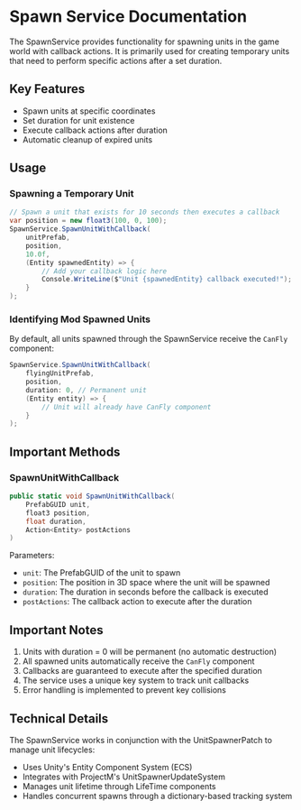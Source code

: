 # Spawn Service Documentation

The SpawnService provides functionality for spawning units in the game world with callback actions. It is primarily used for creating temporary units that need to perform specific actions after a set duration.

## Key Features

- Spawn units at specific coordinates
- Set duration for unit existence
- Execute callback actions after duration
- Automatic cleanup of expired units

## Usage

### Spawning a Temporary Unit

```csharp
// Spawn a unit that exists for 10 seconds then executes a callback
var position = new float3(100, 0, 100);
SpawnService.SpawnUnitWithCallback(
    unitPrefab,
    position,
    10.0f,
    (Entity spawnedEntity) => {
        // Add your callback logic here
        Console.WriteLine($"Unit {spawnedEntity} callback executed!");
    }
);
```

### Identifying Mod Spawned Units

By default, all units spawned through the SpawnService receive the `CanFly` component:

```csharp
SpawnService.SpawnUnitWithCallback(
    flyingUnitPrefab,
    position,
    duration: 0, // Permanent unit
    (Entity entity) => {
        // Unit will already have CanFly component
    }
);
```

## Important Methods

### SpawnUnitWithCallback

```csharp
public static void SpawnUnitWithCallback(
    PrefabGUID unit,
    float3 position,
    float duration,
    Action<Entity> postActions
)
```

Parameters:
- `unit`: The PrefabGUID of the unit to spawn
- `position`: The position in 3D space where the unit will be spawned
- `duration`: The duration in seconds before the callback is executed
- `postActions`: The callback action to execute after the duration

## Important Notes

1. Units with duration = 0 will be permanent (no automatic destruction)
2. All spawned units automatically receive the `CanFly` component
3. Callbacks are guaranteed to execute after the specified duration
4. The service uses a unique key system to track unit callbacks
5. Error handling is implemented to prevent key collisions

## Technical Details

The SpawnService works in conjunction with the UnitSpawnerPatch to manage unit lifecycles:

- Uses Unity's Entity Component System (ECS)
- Integrates with ProjectM's UnitSpawnerUpdateSystem
- Manages unit lifetime through LifeTime components
- Handles concurrent spawns through a dictionary-based tracking system
